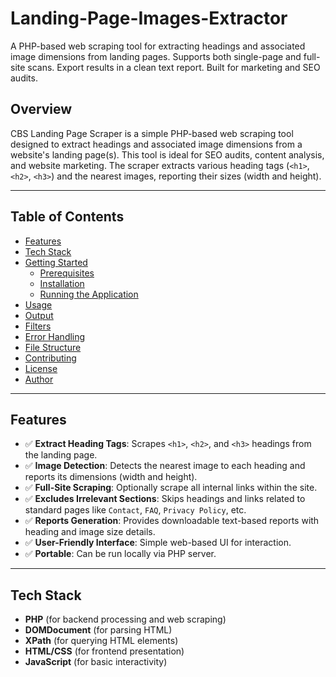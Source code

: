 # Landing-Page-Images-Extractor
A PHP-based web scraping tool for extracting headings and associated image dimensions from landing pages. Supports both single-page and full-site scans. Export results in a clean text report. Built for marketing and SEO audits.


## Overview

CBS Landing Page Scraper is a simple PHP-based web scraping tool designed to extract headings and associated image dimensions from a website's landing page(s). This tool is ideal for SEO audits, content analysis, and website marketing. The scraper extracts various heading tags (`<h1>`, `<h2>`, `<h3>`) and the nearest images, reporting their sizes (width and height).

---

## Table of Contents

- [Features](#features)
- [Tech Stack](#tech-stack)
- [Getting Started](#getting-started)
  - [Prerequisites](#prerequisites)
  - [Installation](#installation)
  - [Running the Application](#running-the-application)
- [Usage](#usage)
- [Output](#output)
- [Filters](#filters)
- [Error Handling](#error-handling)
- [File Structure](#file-structure)
- [Contributing](#contributing)
- [License](#license)
- [Author](#author)

---

## Features

- ✅ **Extract Heading Tags**: Scrapes `<h1>`, `<h2>`, and `<h3>` headings from the landing page.
- ✅ **Image Detection**: Detects the nearest image to each heading and reports its dimensions (width and height).
- ✅ **Full-Site Scraping**: Optionally scrape all internal links within the site.
- ✅ **Excludes Irrelevant Sections**: Skips headings and links related to standard pages like `Contact`, `FAQ`, `Privacy Policy`, etc.
- ✅ **Reports Generation**: Provides downloadable text-based reports with heading and image size details.
- ✅ **User-Friendly Interface**: Simple web-based UI for interaction.
- ✅ **Portable**: Can be run locally via PHP server.

---

## Tech Stack

- **PHP** (for backend processing and web scraping)
- **DOMDocument** (for parsing HTML)
- **XPath** (for querying HTML elements)
- **HTML/CSS** (for frontend presentation)
- **JavaScript** (for basic interactivity)
